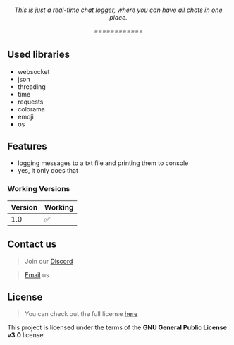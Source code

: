 <h6 align="center">

This is just a real-time chat logger, where you can have all chats in one place.
  
============
## Used libraries
  - websocket
  - json
  - threading
  - time
  - requests
  - colorama
  - emoji
  - os
  
## Features
  - logging messages to a txt file and printing them to console
  - yes, it only does that

### Working Versions

| Version | Working            |
| ------- | ------------------ |
|   1.0    | :white_check_mark: |
 </h6>
 
 ## Contact us
> Join our [Discord](https://aimforum.ml/freesploitdis.html)
 
> [Email](mailto:support@aimforum.ml) us

## License

>You can check out the full license [here](https://github.com/AimSploit/discord-raid-tool/blob/main/LICENSE)

This project is licensed under the terms of the **GNU General Public License v3.0** license.

